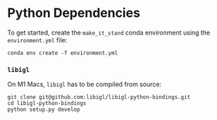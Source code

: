 # Python Dependencies
To get started, create the `make_it_stand` conda environment using the `environment.yml` file:
```
conda env create -f environment.yml
```

### `libigl`
On M1 Macs, `libigl` has to be compiled from source:
```
git clone git@github.com:libigl/libigl-python-bindings.git
cd libigl-python-bindings
python setup.py develop
```